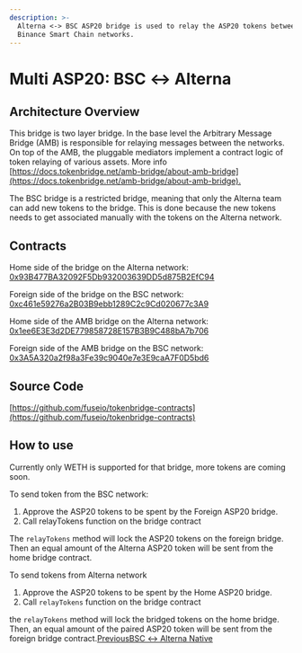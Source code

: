 ```yaml
---
description: >-
  Alterna <-> BSC ASP20 bridge is used to relay the ASP20 tokens between Alterna and
  Binance Smart Chain networks.
---
```


# Multi ASP20: BSC ↔ Alterna

## Architecture Overview <a id="architecture-overview"></a>

This bridge is two layer bridge. In the base level the Arbitrary Message Bridge \(AMB\) is responsible for relaying messages between the networks. On top of the AMB, the pluggable mediators implement a contract logic of token relaying of various assets. More info [https://docs.tokenbridge.net/amb-bridge/about-amb-bridge](https://docs.tokenbridge.net/amb-bridge/about-amb-bridge).‌

The BSC bridge is a restricted bridge, meaning that only the Alterna team can add new tokens to the bridge. This is done because the new tokens needs to get associated manually with the tokens on the Alterna network.‌

## Contracts <a id="contracts"></a>

Home side of the bridge on the Alterna network: [0x93B477BA32092F5Db932003639DD5d875B2EfC94](https://scan.alternanetwork.org/address/0x93B477BA32092F5Db932003639DD5d875B2EfC94/transactions)​‌

Foreign side of the bridge on the BSC network: [0xc461e59276a2B03B9ebb1289C2c9Cd020677c3A9](https://bscscan.com/address/0xc461e59276a2B03B9ebb1289C2c9Cd020677c3A9)​‌

Home side of the AMB bridge on the Alterna network: [0x1ee6E3E3d2DE779858728E157B3B9C488bA7b706](https://scan.alternanetwork.org/address/0x1ee6E3E3d2DE779858728E157B3B9C488bA7b706/transactions)​‌

Foreign side of the AMB bridge on the BSC network: [0x3A5A320a2f98a3Fe39c9040e7e3E9caA7F0D5bd6](https://bscscan.com/address/0x3A5A320a2f98a3Fe39c9040e7e3E9caA7F0D5bd6)​‌

## Source Code <a id="source-code"></a>

[https://github.com/fuseio/tokenbridge-contracts](https://github.com/fuseio/tokenbridge-contracts)

## How to use <a id="how-to-use"></a>

Currently only WETH is supported for that bridge, more tokens are coming soon.‌

To send token from the BSC network:‌

1. Approve the ASP20 tokens to be spent by the Foreign ASP20 bridge.
2. Call relayTokens function on the bridge contract

The `relayTokens` method will lock the ASP20 tokens on the foreign bridge. Then an equal amount of the Alterna ASP20 token will be sent from the home bridge contract.‌

To send tokens from Alterna network‌

1. Approve the ASP20 tokens to be spent by the Home ASP20 bridge.
2. Call `relayTokens` function on the bridge contract

the `relayTokens` method will lock the bridged tokens on the home bridge. Then, an equal amount of the paired ASP20 token will be sent from the foreign bridge contract.[PreviousBSC ↔ Alterna Native](https://app.gitbook.com/@fuse-1/s/fuse-dev-docs/~/drafts/-MdkekktVnuRGEokLu71/bridges/bridges/bsc-fuse-native/@merged)[  
](https://app.gitbook.com/@fuse-1/s/fuse-dev-docs/~/drafts/-MdkekktVnuRGEokLu71/bridges/bridges/eth-fuse-native-bridge/@merged)

